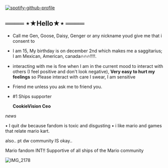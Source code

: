 
[![spotify-github-profile](https://spotify-github-profile.kittinanx.com/api/view?uid=316coycntj43qlsiyzir7mpccuky&cover_image=true&theme=natemoo-re&show_offline=false&background_color=0d1117&interchange=true&bar_color_cover=true&bar_color=53b14f)](https://github.com/kittinan/spotify-github-profile)

## ════ ⋆★Hello★⋆ ════
- Call me Gen, Goose, Daisy, Genger or any nickname youd give me that i consent to
- I am 15, My birthday is on december 2nd which makes me a saggitarius; I am Mexican, American, canada🔥🔥🔥‼️‼️.
-  interacting with me is fine when I am in the current mood to interact with others (I feel positive and don't look negative), **Very easy to hurt my feelings** so Please interact with care I swear, I am sensitive
-  Friend me unless you ask me to friend you.
-  #1 Ships supporter

    **CookieVision Ceo**


*news*

• I quit dw because fandom is toxic and disgusting
• i like mario and games that relate mario kart.

also.. pt dw community IS okay..  

Mario fandom INT!! Supportive of all 
ships of the Mario community

![IMG_2178](https://github.com/user-attachments/assets/f23e10e4-548f-4b57-9dd1-658501b72522)
